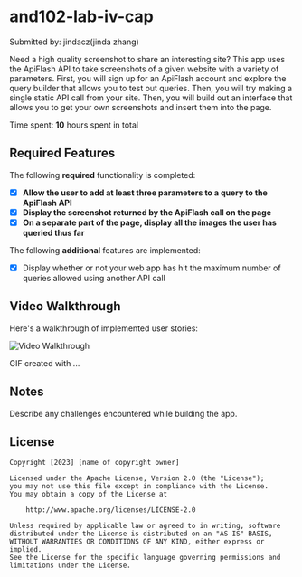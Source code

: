 # and102-lab-iv-cap


Submitted by: jindacz(jinda zhang)

Need a high quality screenshot to share an interesting site? This app uses the ApiFlash API to take screenshots of a given website with a variety of parameters. First, you will sign up for an ApiFlash account and explore the query builder that allows you to test out queries. Then, you will try making a single static API call from your site. Then, you will build out an interface that allows you to get your own screenshots and insert them into the page.

Time spent: **10** hours spent in total

## Required Features

The following **required** functionality is completed:

- [x] **Allow the user to add at least three parameters to a query to the ApiFlash API**
- [x] **Display the screenshot returned by the ApiFlash call on the page**
- [x] **On a separate part of the page, display all the images the user has queried thus far**

The following **additional** features are implemented:

- [x] Display whether or not your web app has hit the maximum number of queries allowed using another API call


## Video Walkthrough

Here's a walkthrough of implemented user stories:

<img src='https://github.com/jindacz/and102-lab-iv-cap/blob/main/lab-iv.jpg' title='Video Walkthrough' width='' alt='Video Walkthrough' />

<!-- Replace this with whatever GIF tool you used! -->
GIF created with ...  
<!-- Recommended tools:
[Kap](https://getkap.co/) for macOS
[ScreenToGif](https://www.screentogif.com/) for Windows
[peek](https://github.com/phw/peek) for Linux. -->

## Notes

Describe any challenges encountered while building the app.

## License

    Copyright [2023] [name of copyright owner]

    Licensed under the Apache License, Version 2.0 (the "License");
    you may not use this file except in compliance with the License.
    You may obtain a copy of the License at

        http://www.apache.org/licenses/LICENSE-2.0

    Unless required by applicable law or agreed to in writing, software
    distributed under the License is distributed on an "AS IS" BASIS,
    WITHOUT WARRANTIES OR CONDITIONS OF ANY KIND, either express or implied.
    See the License for the specific language governing permissions and
    limitations under the License.
